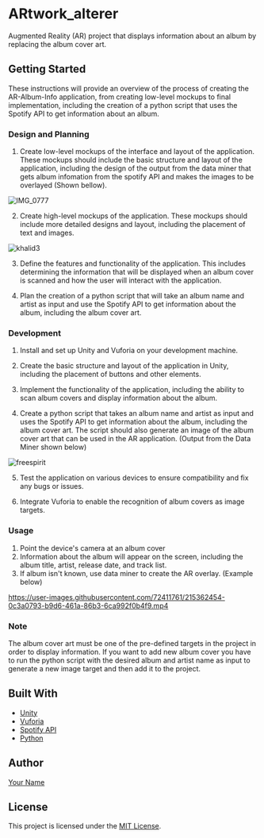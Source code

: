 # ARtwork_alterer

Augmented Reality (AR) project that displays information about an album by replacing the album cover art.

## Getting Started

These instructions will provide an overview of the process of creating the AR-Album-Info application, from creating low-level mockups to final implementation, including the creation of a python script that uses the Spotify API to get information about an album.

### Design and Planning

1. Create low-level mockups of the interface and layout of the application. These mockups should include the basic structure and layout of the application, including the design of the output from the data miner that gets album infomation from the spotify API and makes the images to be overlayed (Shown bellow).

![IMG_0777](https://user-images.githubusercontent.com/72411761/215361121-a4d0629c-7e7a-4302-af37-36ca97944972.png)

2. Create high-level mockups of the application. These mockups should include more detailed designs and layout, including the placement of text and images.

![khalid3](https://user-images.githubusercontent.com/72411761/215360898-90d3ba97-5b31-4c4c-87b2-e852802f00ea.png)

3. Define the features and functionality of the application. This includes determining the information that will be displayed when an album cover is scanned and how the user will interact with the application.

4. Plan the creation of a python script that will take an album name and artist as input and use the Spotify API to get information about the album, including the album cover art.

### Development

1. Install and set up Unity and Vuforia on your development machine.

2. Create the basic structure and layout of the application in Unity, including the placement of buttons and other elements.

3. Implement the functionality of the application, including the ability to scan album covers and display information about the album.

4. Create a python script that takes an album name and artist as input and uses the Spotify API to get information about the album, including the album cover art. The script should also generate an image of the album cover art that can be used in the AR application.
(Output from the Data Miner shown below)

![freespirit](https://user-images.githubusercontent.com/72411761/215361127-ae7a0cce-5605-408b-b34a-90280685ffb3.png)

5. Test the application on various devices to ensure compatibility and fix any bugs or issues.

6. Integrate Vuforia to enable the recognition of album covers as image targets.


### Usage

1. Point the device's camera at an album cover
2. Information about the album will appear on the screen, including the album title, artist, release date, and track list.
3. If album isn't known, use data miner to create the AR overlay. (Example below)

https://user-images.githubusercontent.com/72411761/215362454-0c3a0793-b9d6-461a-86b3-6ca992f0b4f9.mp4

### Note

The album cover art must be one of the pre-defined targets in the project in order to display information. If you want to add new album cover you have to run the python script with the desired album and artist name as input to generate a new image target and then add it to the project.

## Built With

- [Unity](https://unity.com/)
- [Vuforia](https://developer.vuforia.com/)
- [Spotify API](https://developer.spotify.com/)
- [Python](https://www.python.org/)

## Author

[Your Name](https://github.com/yourusername)

## License

This project is licensed under the [MIT License](LICENSE).
